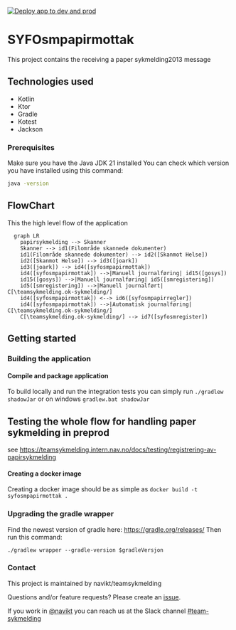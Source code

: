 [![Deploy app to dev and prod](https://github.com/navikt/syfosmpapirmottak/actions/workflows/deploy.yml/badge.svg)](https://github.com/navikt/syfosmpapirmottak/actions/workflows/deploy.yml)

# SYFOsmpapirmottak
This project contains the receiving a paper sykmelding2013 message

## Technologies used
* Kotlin
* Ktor
* Gradle
* Kotest
* Jackson

### Prerequisites
Make sure you have the Java JDK 21 installed
You can check which version you have installed using this command:
``` bash
java -version
```

## FlowChart
This the high level flow of the application
```mermaid
  graph LR
    papirsykmelding --> Skanner
    Skanner --> id1(Filområde skannede dokumenter)
    id1(Filområde skannede dokumenter) --> id2([Skanmot Helse])
    id2([Skanmot Helse]) --> id3([joark])
    id3([joark]) --> id4([syfosmpapirmottak])
    id4([syfosmpapirmottak]) -->|Manuell journalføring| id15([gosys])
    id15([gosys]) -->|Manuell journalføring| id5([smregistering])
    id5([smregistering]) -->|Manuell journalført| C[\teamsykmelding.ok-sykmelding/]
    id4([syfosmpapirmottak]) <--> id6([syfosmpapirregler])
    id4([syfosmpapirmottak]) -->|Automatisk journalføring| C[\teamsykmelding.ok-sykmelding/]
    C[\teamsykmelding.ok-sykmelding/] --> id7([syfosmregister]) 
```

## Getting started
### Building the application
#### Compile and package application
To build locally and run the integration tests you can simply run `./gradlew shadowJar` or on windows 
`gradlew.bat shadowJar`

## Testing the whole flow for handling paper sykmelding in preprod
see https://teamsykmelding.intern.nav.no/docs/testing/registrering-av-papirsykmelding

#### Creating a docker image
Creating a docker image should be as simple as `docker build -t syfosmpapirmottak .`


### Upgrading the gradle wrapper
Find the newest version of gradle here: https://gradle.org/releases/ Then run this command:

```./gradlew wrapper --gradle-version $gradleVersjon```

### Contact

This project is maintained by navikt/teamsykmelding

Questions and/or feature requests? Please create an [issue](https://github.com/navikt/syfosmpapirmottak/issues).

If you work in [@navikt](https://github.com/navikt) you can reach us at the Slack
channel [#team-sykmelding](https://nav-it.slack.com/archives/CMA3XV997)
